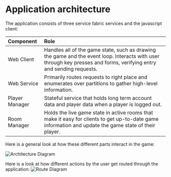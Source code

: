# Application architecture

The application consists of three service fabric services and the javascript client:

| Component | Role |
| :--- | :--- |
| Web Client | Handles all of the game state, such as drawing the game and the event loop. Interacts with user through key presses and forms, verifying entry and sending requests. |
| Web Service | Primarily routes requests to right place and enumerates over partitions to gather high-level information. |
| Player Manager | Stateful service that holds long term account data and player data when a player is logged out. |
| Room Manager | Holds the live game state in active rooms that make it easy for clients to get up-to-date game information and update the game state of their player. |

Here is a general look at how these different parts interact in the game:

![Architecture Diagram][architecture]

Here is a look at how different actions by the user get routed through the application:
![Route Diagram][route]


[architecture]: ../master/docs/media/architecture.png
[route]: ../master/docs/media/routes.png
